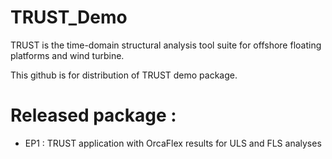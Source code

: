 # TRUST_Demo

TRUST is the time-domain structural analysis tool suite for offshore floating platforms and wind turbine. 

This github is for distribution of TRUST demo package.

# Released package : 

- EP1 : TRUST application with OrcaFlex results for ULS and FLS analyses


